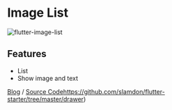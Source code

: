 # Image List

![flutter-image-list](https://github.com/slamdon/flutter-starter/raw/master/resources/flutter-image-list.gif)

## Features

- List
- Show image and text

[Blog](https://medium.com/code4idea/flutter-%E8%B5%B7%E6%AD%A5-day-2-image-list-b6e622a8fe61)  / [Source Code](https://github.com/slamdon/flutter-starter/tree/master/image_list)https://github.com/slamdon/flutter-starter/tree/master/drawer)